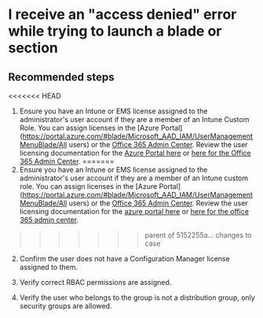 <properties
	pageTitle="I receive an Access Denied error while trying to launch a blade or section of the Microsoft Intune UI"
	description="I receive an Access Denied error while trying to launch a blade or section of the Microsoft Intune UI"
	service="microsoft.intune"
	resource="intune"
	authors="mackie1604"
	displayOrder="1"
	selfHelpType="resource"
	supportTopicIds=""
	resourceTags="intuneroles_selfhelp"
	productPesIds=""
	cloudEnvironments="public"
/>

# I receive an "access denied" error while trying to launch a blade or section

## **Recommended steps**

<<<<<<< HEAD
1. Ensure you have an Intune or EMS license assigned to the administrator's user account if they are a member of an Intune Custom Role.  You can assign licenses in the [Azure Portal](https://portal.azure.com/#blade/Microsoft_AAD_IAM/UserManagementMenuBlade/All users) or the [Office 365 Admin Center](https://portal.office.com/adminportal/home#/homepage).  Review the user licensing documentation for the [Azure Portal here](https://docs.microsoft.com/azure/active-directory/license-users-groups) or [here for the Office 365 Admin Center](https://docs.microsoft.com/intune/licenses-assign).
=======
1. Ensure you have an Intune or EMS license assigned to the administrator's user account if they are a member of an Intune custom role.  You can assign licenses in the [Azure Portal](https://portal.azure.com/#blade/Microsoft_AAD_IAM/UserManagementMenuBlade/All users) or the [Office 365 Admin Center](https://portal.office.com/adminportal/home#/homepage).  Review the user licensing documentation for the [azure portal here](https://docs.microsoft.com/azure/active-directory/license-users-groups) or [here for the office 365 admin center](https://docs.microsoft.com/intune/licenses-assign).
>>>>>>> parent of 5152255a... changes to case

2. Confirm the user does not have a Configuration Manager license assigned to them.

3. Verify correct RBAC permissions are assigned.

4. Verify the user who belongs to the group is not a distribution group, only security groups are allowed.



